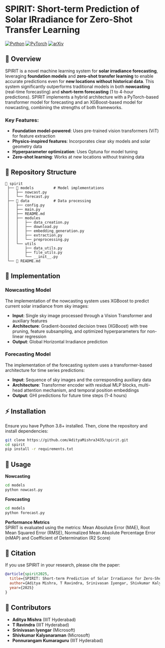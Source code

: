 # SPIRIT: Short-term Prediction of Solar IRradiance for Zero-Shot Transfer Learning


[![Python](https://img.shields.io/badge/Python-3.8%2B-brightgreen.svg)](https://www.python.org/)
[![PyTorch](https://img.shields.io/badge/PyTorch-1.10%2B-ee4c2c.svg)](https://pytorch.org/)
[![arXiv](https://img.shields.io/badge/arXiv-2502.10307-b31b1b.svg)](https://arxiv.org/abs/2502.10307)

## 📌 Overview
SPIRIT is a novel machine learning system for **solar irradiance forecasting**, leveraging **foundation models** and **zero-shot transfer learning** to enable accurate predictions even for **new locations without historical data**. This system significantly outperforms traditional models in both **nowcasting** (real-time forecasting) and **short-term forecasting** (1 to 4-hour predictions). SPIRIT implements a hybrid architecture with a PyTorch-based transformer model for forecasting and an XGBoost-based model for nowcasting, combining the strengths of both frameworks.


### Key Features:
- **Foundation model-powered**: Uses pre-trained vision transformers (ViT) for feature extraction
- **Physics-inspired features**: Incorporates clear sky models and solar geometry data
- **Hyperparameter optimization**: Uses Optuna for model tuning
- **Zero-shot learning**: Works at new locations without training data
  
## 📁 Repository Structure
```plaintext
📂 spirit
 ├── 📁 models         # Model implementations
 │   ├── nowcast.py            
 │   └── forecast.py           
 ├── 📁 data           # Data processing
 │   ├── config.py             
 │   ├── main.py               
 │   ├── README.md             
 │   ├── modules                    
 │   │   ├── data_creation.py  
 │   │   ├── download.py       
 │   │   ├── embedding_generation.py 
 │   │   ├── extraction.py     
 │   │   └── preprocessing.py  
 │   └── utils                     
 │       ├── data_utils.py     
 │       ├── file_utils.py     
 │       └── __init__.py       
 └── 📜 README.md                 
```

## 🔧 Implementation

### Nowcasting Model 
The implementation of the nowcasting system uses XGBoost to predict current solar irradiance from sky images:
- **Input**: Single sky image processed through a Vision Transformer and auxiliary features
- **Architecture**: Gradient-boosted decision trees (XGBoost) with tree pruning, feature subsampling, and optimized hyperparameters for non-linear regression 
- **Output**: Global Horizontal Irradiance prediction

### Forecasting Model
The implementation of the forecasting system uses a transformer-based architecture for time series predictions:
- **Input**: Sequence of sky images and the corresponding auxiliary data
- **Architecture**: Transformer encoder with residual MLP blocks, multi-head attention mechanism, and temporal position embeddings
- **Output**: GHI predictions for future time steps (1-4 hours)

## ⚡ Installation
Ensure you have Python 3.8+ installed. Then, clone the repository and install dependencies:
```bash
git clone https://github.com/AdityaMishra3435/spirit.git
cd spirit
pip install -r requirements.txt
```

## 🚀 Usage

**Nowcasting**
```sh
cd models  
python nowcast.py  
```
**Forecasting**
```sh
cd models  
python forecast.py  
```
**Performance Metrics**  
SPIRIT is evaluated using the metrics: Mean Absolute Error (MAE), Root Mean Squared Error (RMSE), Normalized Mean Absolute Percentage Error (nMAP) and Coefficient of Determination (R2 Score) 

## 📜 Citation
If you use SPIRIT in your research, please cite the paper:
```bibtex
@article{spirit2025,
  title={SPIRIT: Short-term Prediction of Solar Irradiance for Zero-Shot Transfer Learning Using Foundation Models},
  author={Aditya Mishra, T Ravindra, Srinivasan Iyengar, Shivkumar Kalyanaraman, Ponnurangam Kumaraguru},
  year={2025}
}
```

## 👥 Contributors
- **Aditya Mishra** (IIIT Hyderabad)
- **T Ravindra** (IIIT Hyderabad)
- **Srinivasan Iyengar** (Microsoft)
- **Shivkumar Kalyanaraman** (Microsoft)
- **Ponnurangam Kumaraguru** (IIIT Hyderabad)
